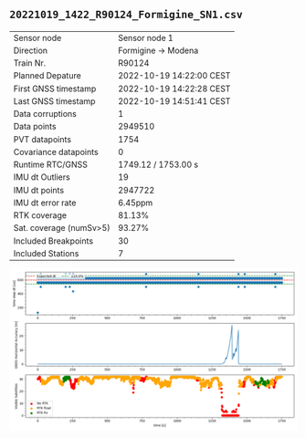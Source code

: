 
`20221019_1422_R90124_Formigine_SN1.csv`
----
|                         |                          |
| ----------------------- | ------------------------ |
| Sensor node             | Sensor node 1            |
| Direction               | Formigine -> Modena      |
| Train Nr.               | R90124                   |
| Planned Depature        | 2022-10-19 14:22:00 CEST |
| First GNSS timestamp    | 2022-10-19 14:22:28 CEST |
| Last GNSS timestamp     | 2022-10-19 14:51:41 CEST |
| Data corruptions        | 1                        |
| Data points             | 2949510                  |
| PVT datapoints          | 1754                     |
| Covariance datapoints   | 0                        |
| Runtime RTC/GNSS        | 1749.12 / 1753.00 s      |
| IMU dt Outliers         | 19                       |
| IMU dt points           | 2947722                  |
| IMU dt error rate       | 6.45ppm                  |
| RTK coverage            | 81.13%                   |
| Sat. coverage (numSv>5) | 93.27%                   |
| Included Breakpoints    | 30                       |
| Included Stations       | 7                        |

![](fig/plot.png)

